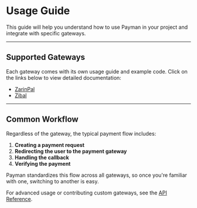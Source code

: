 # Usage Guide

This guide will help you understand how to use Payman in your project and integrate with specific gateways.

---

## Supported Gateways

Each gateway comes with its own usage guide and example code. Click on the links below to view detailed documentation:

- [ZarinPal](gateways/zarinpal/usage.md)
- [Zibal](./gateways/zibal/usage.md)

---

## Common Workflow

Regardless of the gateway, the typical payment flow includes:

1. **Creating a payment request**
2. **Redirecting the user to the payment gateway**
3. **Handling the callback**
4. **Verifying the payment**

Payman standardizes this flow across all gateways, so once you're familiar with one, switching to another is easy.

For advanced usage or contributing custom gateways, see the [API Reference](./api.md).
